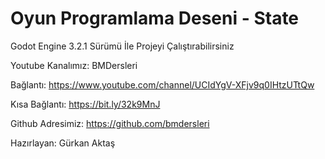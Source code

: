 ﻿# Oyun Programlama Deseni - State

Godot Engine 3.2.1 Sürümü İle Projeyi Çalıştırabilirsiniz 

Youtube Kanalımız: BMDersleri

Bağlantı: https://www.youtube.com/channel/UCIdYgV-XFjv9q0IHtzUTtQw

Kısa Bağlantı: https://bit.ly/32k9MnJ

Github Adresimiz: https://github.com/bmdersleri

Hazırlayan: Gürkan Aktaş
